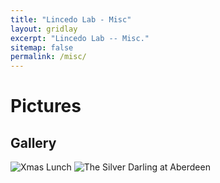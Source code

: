 ```yaml
---
title: "Lincedo Lab - Misc"
layout: gridlay
excerpt: "Lincedo Lab -- Misc."
sitemap: false
permalink: /misc/
---
```


# Pictures

## Gallery

<img src="{{ site.url }}{{ site.baseurl }}/images/respic/xmas-lunch.jpeg" alt="Xmas Lunch" />
<img src="{{ site.url }}{{ site.baseurl }}/images/respic/The-Silver-Darling-Aberdeen-20180530.JPG" alt="The Silver Darling at Aberdeen" />